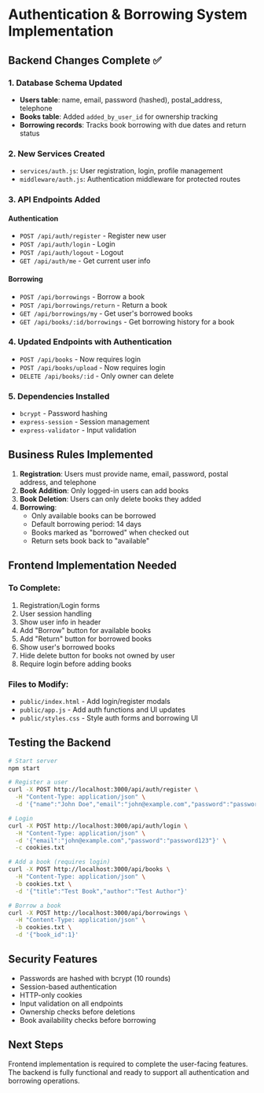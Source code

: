 # Authentication & Borrowing System Implementation

## Backend Changes Complete ✅

### 1. Database Schema Updated
- **Users table**: name, email, password (hashed), postal_address, telephone
- **Books table**: Added `added_by_user_id` for ownership tracking
- **Borrowing records**: Tracks book borrowing with due dates and return status

### 2. New Services Created
- `services/auth.js`: User registration, login, profile management
- `middleware/auth.js`: Authentication middleware for protected routes

### 3. API Endpoints Added

#### Authentication
- `POST /api/auth/register` - Register new user
- `POST /api/auth/login` - Login
- `POST /api/auth/logout` - Logout
- `GET /api/auth/me` - Get current user info

#### Borrowing
- `POST /api/borrowings` - Borrow a book
- `POST /api/borrowings/return` - Return a book
- `GET /api/borrowings/my` - Get user's borrowed books
- `GET /api/books/:id/borrowings` - Get borrowing history for a book

### 4. Updated Endpoints with Authentication
- `POST /api/books` - Now requires login
- `POST /api/books/upload` - Now requires login
- `DELETE /api/books/:id` - Only owner can delete

### 5. Dependencies Installed
- `bcrypt` - Password hashing
- `express-session` - Session management
- `express-validator` - Input validation

## Business Rules Implemented

1. **Registration**: Users must provide name, email, password, postal address, and telephone
2. **Book Addition**: Only logged-in users can add books
3. **Book Deletion**: Users can only delete books they added
4. **Borrowing**:
   - Only available books can be borrowed
   - Default borrowing period: 14 days
   - Books marked as "borrowed" when checked out
   - Return sets book back to "available"

## Frontend Implementation Needed

### To Complete:
1. Registration/Login forms
2. User session handling
3. Show user info in header
4. Add "Borrow" button for available books
5. Add "Return" button for borrowed books
6. Show user's borrowed books
7. Hide delete button for books not owned by user
8. Require login before adding books

### Files to Modify:
- `public/index.html` - Add login/register modals
- `public/app.js` - Add auth functions and UI updates
- `public/styles.css` - Style auth forms and borrowing UI

## Testing the Backend

```bash
# Start server
npm start

# Register a user
curl -X POST http://localhost:3000/api/auth/register \
  -H "Content-Type: application/json" \
  -d '{"name":"John Doe","email":"john@example.com","password":"password123","postal_address":"123 Main St","telephone":"555-0100"}'

# Login
curl -X POST http://localhost:3000/api/auth/login \
  -H "Content-Type: application/json" \
  -d '{"email":"john@example.com","password":"password123"}' \
  -c cookies.txt

# Add a book (requires login)
curl -X POST http://localhost:3000/api/books \
  -H "Content-Type: application/json" \
  -b cookies.txt \
  -d '{"title":"Test Book","author":"Test Author"}'

# Borrow a book
curl -X POST http://localhost:3000/api/borrowings \
  -H "Content-Type: application/json" \
  -b cookies.txt \
  -d '{"book_id":1}'
```

## Security Features

- Passwords are hashed with bcrypt (10 rounds)
- Session-based authentication
- HTTP-only cookies
- Input validation on all endpoints
- Ownership checks before deletions
- Book availability checks before borrowing

## Next Steps

Frontend implementation is required to complete the user-facing features. The backend is fully functional and ready to support all authentication and borrowing operations.
